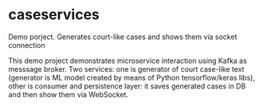 # caseservices
Demo porject. Generates court-like cases and shows them via socket connection

This demo project demonstrates microservice interaction using Kafka as messsage broker.
Two services: one is generator of court case-like text (generator is ML model created by means of Python tensorflow/keras libs), other is consumer
and persistence layer: it saves generated cases in DB and then show them via WebSocket.
